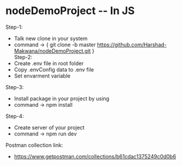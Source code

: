 # nodeDemoProject -- In JS

Step-1:
   - Talk new clone in your system 
   - command -> { git clone -b master https://github.com/Harshad-Makwana/nodeDemoProject.git }  
Step-2:
  - Create .env file in root folder
  - Copy .envConfig data to .env file
  - Set envarment variable

Step-3:
  - Install package in your project by using 
  - command -> npm install

Step-4:
  - Create server of your project
  - command -> npm run dev


Postman collection link:
  - https://www.getpostman.com/collections/b61cdac1375249c0d0b6
